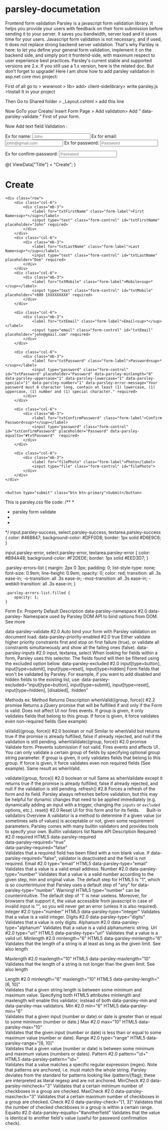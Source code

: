﻿# parsley-documetation
Frontend form validation
Parsley is a javascript form validation library. It helps you provide your users with feedback on their form submission before sending it to your server. It saves you bandwidth, server load and it saves time for your users.
Javascript form validation is not necessary, and if used, it does not replace strong backend server validation.
That's why Parsley is here: to let you define your general form validation, implement it on the backend side, and simply port it frontend-side, with maximum respect to user experience best practices.
Parsley's current stable and supported versions are 2.x. If you still use a 1.x version, here is the related doc. But don't forget to upgrade!
Here I am show how to add parsley validation in asp.net core mvc project:




First of all go to > wwwroot > lib> add> client-sidelibrary> write  parsley.js >Install It in your project





Then Go to Shared folder > _Layout.cshtml > add  this line 
 
<script src="~/lib/parsley.js/parsley.js"></script>
Now GoTo  your Create/ Insert Form Page > Add validation> 
Add “ data-parsley-validate ” First of your form. 

Now Add text  field Validation :
 
Ex for name: <input type="text" class="form-control" id="txtFirstName" placeholder="John" required>
Ex for email: <input type="email" class="form-control" id="txtEmail" placeholder="john@gmail.com" required>
Ex for password: <input type="password" class="form-control" id="txtPassword" placeholder="Password" data-parsley-minlength="8" data-parsley-uppercase="1" data-parsley-lowercase="1" data-parsley-special="1" data-parsley-number="1" data-parsley-error-message="Your password must 8 character long, contain at least (1) lowercase, (1) uppercase, (1) number and (1) special character." required>
       
Ex for confirm-password:  <input type="password" class="form-control" id="txtConfirmPassword" placeholder="Password" data-parsley-equalto="#txtPassword"  required>
         
@{
    ViewData["Title"] = "Create";
}

<h1>Create</h1>

<form asp-action="ABC" data-parsley-validate>

    <div class="row">
        <div class="col-6">
            <div class="mb-3">
                <label for="txtFirstName" class="form-label">First Name<sup>*</sup></label>
                <input type="text" class="form-control" id="txtFirstName" placeholder="John" required>
            </div>
        </div>
        <div class="col-6">
            <div class="mb-3">
                <label for="txtLastName" class="form-label">Last Name<sup>*</sup></label>
                <input type="text" class="form-control" id="txtLastName" placeholder="Doe" required>
            </div>
        </div>
        <div class="col-6">
            <div class="mb-3">
                <label for="txtMobile" class="form-label">Mobile<sup>*</sup></label>
                <input type="text" class="form-control" id="txtMobile" placeholder="+880 1XXXXXXXXX" required>
            </div>
        </div>

        <div class="col-6">
            <div class="mb-3">
                <label for="txtEmail" class="form-label">Email<sup>*</sup></label>
                <input type="email" class="form-control" id="txtEmail" placeholder="john@gmail.com" required>
            </div>
        </div>

        <div class="col-6">
            <div class="mb-3">
                <label for="txtPassword" class="form-label">Password<sup>*</sup></label>
                <input type="password" class="form-control" id="txtPassword" placeholder="Password" data-parsley-minlength="8" data-parsley-uppercase="1" data-parsley-lowercase="1" data-parsley-special="1" data-parsley-number="1" data-parsley-error-message="Your password must 8 character long, contain at least (1) lowercase, (1) uppercase, (1) number and (1) special character." required>
            </div>
        </div>

        <div class="col-6">
            <div class="mb-3">
                <label for="txtConfirmPassword" class="form-label">Confirm Password<sup>*</sup></label>
                <input type="password" class="form-control" id="txtConfirmPassword" placeholder="Password" data-parsley-equalto="#txtPassword"  required>
            </div>
        </div>

        <div class="col-6">
            <div class="mb-3">
                <label for="filePhoto" class="form-label">Photo</label>
                <input type="file" class="form-control" id="filePhoto">
            </div>
        </div>
    </div>


    <button type="submit" class="btn btn-primary">Submit</button>
</form>

This is parsley.css file code:
/**
*
* parsley form validate
*
*
*/
input.parsley-success,
select.parsley-success,
textarea.parsley-success {
    color: #468847;
    background-color: #DFF0D8;
    border: 1px solid #D6E9C6;
}

input.parsley-error,
select.parsley-error,
textarea.parsley-error {
    color: #B94A48;
    background-color: #F2DEDE;
    border: 1px solid #EED3D7;
}

.parsley-errors-list {
    margin: 2px 0 3px;
    padding: 0;
    list-style-type: none;
    font-size: 0.9em;
    line-height: 0.9em;
    opacity: 0;
    color: red;
    transition: all .3s ease-in;
    -o-transition: all .3s ease-in;
    -moz-transition: all .3s ease-in;
    -webkit-transition: all .3s ease-in;
}

    .parsley-errors-list.filled {
        opacity: 1;
    }



Form Ex:
Property	Default	Description
data-parsley-namespace #2.0	data-parsley-	Namespace used by Parsley DOM API to bind options from DOM.
See more

data-parsley-validate #2.0		Auto bind your form with Parsley validation on document load.
data-parsley-priority-enabled #2.0	true	Either validate higher priority constraints first and stop on first failure (true), or validate all constraints simultaneously and show all the failing ones (false).
data-parsley-inputs #2.0	input,
textarea,
select	When looking for fields within a form, Parsley uses this selector. The fields found will then be filtered using the excluded option below.
data-parsley-excluded #2.0	input[type=button],
input[type=submit],
input[type=reset],
input[type=hidden]	Form fields that won't be validated by Parsley. For example, if you want to add disabled and hidden fields to the existing list, use:
data-parsley-excluded="input[type=button], input[type=submit], input[type=reset], input[type=hidden], [disabled], :hidden"


Methods ex:
Method	Returns	Description
whenValid({group, force}) #2.2	promise	Returns a jQuery promise that will be fulfilled if and only if the Form is valid. Does not affect UI nor fires events. If group is given, it only validates fields that belong to this group. If force is given, it force validates even non-required fields (See example)

isValid({group, force}) #2.0	boolean or null	Similar to whenValid but returns true if the promise is already fulfilled, false if already rejected, and null if the validation is still pending.
whenValidate({group, force}) #2.0	promise	Validate form. Prevents submission if not valid. Fires events and affects UI.. You can only validate a certain group of fields by specifying optional group string parameter. If group is given, it only validates fields that belong to this group. If force is given, it force validates even non required fields (See example). Same result as whenValid.

validate({group, force}) #2.0	boolean or null	Same as whenValidate except it returns true if the promise is already fulfilled, false if already rejected, and null if the validation is still pending.
refresh() #2.8		Forces a refresh of the form and its field. Parsley always refreshes before validation, but this may be helpful for dynamic changes that need to be applied immediately (e.g. dynamically adding an input with a trigger, changing the `inputs` or `excluded` options, etc.).
reset() #2.0		Reset UI for this form and for its fields.
 
Built-in validators
Overview
A validator is a method to determine if a given value (or sometimes sets of values) is acceptable or not, given some requirement parameters.
Parsley comes with many builtin validators and provides tools to specify your own.
Builtin validators list
Name	API	Description
Required #2.0	required	HTML5
data-parsley-required	
data-parsley-required="true"	
data-parsley-required="false"	
	Validates that a required field has been filled with a non blank value. If data-parsley-required="false", validator is deactivated and the field is not required.
Email #2.0	type="email"	HTML5
data-parsley-type="email"	
	Validates that a value is a valid email address.
Number #2.0	data-parsley-type="number"	Validates that a value is a valid number according to the given step, min and original value.
The default step for HTML5 is "1", which is so counterintuive that Parsley uses a default step of "any" for data-parsley-type="number". Warning! HTML5 type="number" can be counterintuitive. The default step of '1' is near useless. Moreover, for browsers that support it, the value accessible from javascript in case of invalid input is "", so you will never get an error (unless it is also required).
Integer #2.0	type="number"	HTML5
data-parsley-type="integer"	
	Validates that a value is a valid integer.
Digits #2.0	data-parsley-type="digits"	Validates that a value is only digits.
Alphanum #2.0	data-parsley-type="alphanum"	Validates that a value is a valid alphanumeric string.
Url #2.0	type="url"	HTML5
data-parsley-type="url"	
	Validates that a value is a valid url.
Minlength #2.0	minlength="6"	HTML5
data-parsley-minlength="6"	
	Validates that the length of a string is at least as long as the given limit. See also length

Maxlength #2.0	maxlength="10"	HTML5
data-parsley-maxlength="10"	
	Validates that the length of a string is not longer than the given limit. See also length

Length #2.0	minlength="6" maxlength="10"	HTML5
data-parsley-length="[6, 10]"	
	Validates that a given string length is between some minimum and maximum value. Specifying both HTML5 attributes minlength and maxlength will enable this validator, instead of both data-parsley-min and data-parsley-max validators.
Min #2.0	min="6"	HTML5
data-parsley-min="6"	
	Validates that a given input (number or date) or date is greater than or equal to some minimum (number or date.)
Max #2.0	max="10"	HTML5
data-parsley-max="10"	
	Validates that the given input (number or date) is less than or equal to some maximum value (number or date).
Range #2.0	type="range"	HTML5
data-parsley-range="[6, 10]"	
	Validates that a given value (number or date) is between some minimum and maximum values (numbers or dates).
Pattern #2.0	pattern="\d+"	HTML5
data-parsley-pattern="\d+"	
	Validates that a value matches a specific regular expression (regex).
Note that patterns are anchored, i.e. must match the whole string.
Parsley deviates from the standard for patterns looking like /pattern/{flag}; these are interpreted as literal regexp and are not anchored.
MinCheck #2.0	data-parsley-mincheck="3"	Validates that a certain minimum number of checkboxes in a group are checked.
MaxCheck #2.0	data-parsley-maxcheck="3"	Validates that a certain maximum number of checkboxes in a group are checked.
Check #2.0	data-parsley-check="[1, 3]"	Validates that the number of checked checkboxes in a group is within a certain range.
Equalto #2.0	data-parsley-equalto="#anotherfield"	Validates that the value is identical to another field's value (useful for password confirmation check).


